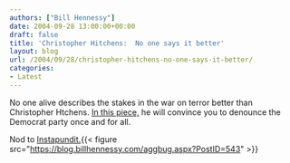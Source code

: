 ```yaml
---
authors: ["Bill Hennessy"]
date: 2004-09-28 13:00:00+00:00
draft: false
title: 'Christopher Hitchens:  No one says it better'
layout: blog
url: /2004/09/28/christopher-hitchens-no-one-says-it-better/
categories:
- Latest
---
```


No one alive describes the stakes in the war on terror better than Christopher Htchens.  [In this piece,](https://www.slate.com/id/2107193/) he will convince you to denounce the Democrat party once and for all.  
  
Nod to [Instapundit.](https://www.instapundit.com/){{< figure src="https://blog.billhennessy.com/aggbug.aspx?PostID=543" >}}

